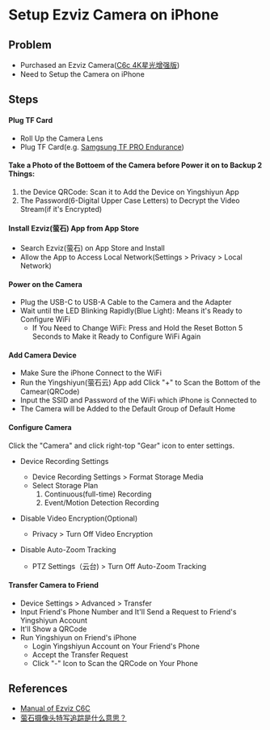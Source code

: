 # Setup Ezviz Camera on iPhone

## Problem
* Purchased an Ezviz Camera([C6c 4K星光增强版](https://item.jd.com/100072112653.html))
* Need to Setup the Camera on iPhone

## Steps
#### Plug TF Card
* Roll Up the Camera Lens
* Plug TF Card(e.g. [Samgsung TF PRO Endurance](https://item.jd.com/100025277361.html))

#### Take a Photo of the Bottoem of the Camera before Power it on to Backup 2 Things:
1. the Device QRCode: Scan it to Add the Device on Yingshiyun App
2. The Password(6-Digital Upper Case Letters) to Decrypt the Video Stream(if it's Encrypted)

#### Install Ezviz(萤石) App from App Store
* Search Ezviz(萤石) on App Store and Install
* Allow the App to Access Local Network(Settings > Privacy > Local Network)

#### Power on the Camera
* Plug the USB-C to USB-A Cable to the Camera and the Adapter
* Wait until the LED Blinking Rapidly(Blue Light): Means it's Ready to Configure WiFi
  * If You Need to Change WiFi: Press and Hold the Reset Botton 5 Seconds to Make it Ready to Configure WiFi Again

#### Add Camera Device
* Make Sure the iPhone Connect to the WiFi
* Run the Yingshiyun(萤石云) App add Click "+" to Scan the Bottom of the Camear(QRCode)
* Input the SSID and Password of the WiFi which iPhone is Connected to
* The Camera will be Added to the Default Group of Default Home

#### Configure Camera
Click the "Camera" and click right-top "Gear" icon to enter settings.

* Device Recording Settings
  * Device Recording Settings > Format Storage Media
  * Select Storage Plan
    1. Continuous(full-time) Recording
    2. Event/Motion Detection Recording

* Disable Video Encryption(Optional)
  * Privacy > Turn Off Video Encryption

* Disable Auto-Zoom Tracking
  * PTZ Settings（云台) > Turn Off Auto-Zoom Tracking

#### Transfer Camera to Friend
* Device Settings > Advanced > Transfer
* Input Friend's Phone Number and It'll Send a Request to Friend's Yingshiyun Account
* It'll Show a QRCode
* Run Yingshiyun on Friend's iPhone
  * Login Yingshiyun Account on Your Friend's Phone
  * Accept the Transfer Request
  * Click "-" Icon to Scan the QRCode on Your Phone

## References
* [Manual of Ezviz C6C](https://mfs.ezvizlife.com/C6_User%20Manual_EN(V1.0.0).pdf?ver=87945)
* [萤石摄像头特写追踪是什么意思？](https://www.douyin.com/video/7245476850321968443)
